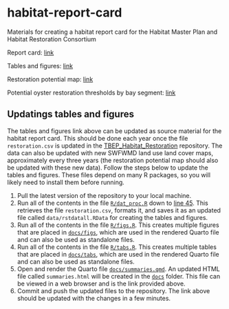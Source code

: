 # habitat-report-card

Materials for creating a habitat report card for the Habitat Master Plan and Habitat Restoration Consortium

Report card: [link](https://drive.google.com/file/d/1Y9pC6CjPYlTYBMo_mOdgY5JLDa8JMImB/view)

Tables and figures: [link](https://tbep-tech.github.io/habitat-report-card/summaries.html)

Restoration potential map: [link](https://tbep-tech.github.io/habitat-report-card/restpotential.html)

Potential oyster restoration thresholds by bay segment: [link](https://tbep-tech.github.io/habitat-report-card/oysterthresh.html)

## Updatings tables and figures

The tables and figures link above can be updated as source material for the habitat report card. This should be done each year once the file `restoration.csv` is updated in the [TBEP_Habitat_Restoration](https://github.com/tbep-tech/TBEP_Habitat_Restoration?tab=readme-ov-file#updating-restorationcsv) repository. The data can also be updated with new SWFWMD land use land cover maps, approximately every three years (the restoration potential map should also be updated with these new data). Follow the steps below to update the tables and figures.  These files depend on many R packages, so you will likely need to install them before running.

1. Pull the latest version of the repository to your local machine.
1. Run all of the contents in the file [`R/dat_proc.R`](https://github.com/tbep-tech/habitat-report-card/blob/main/R/dat_proc.R) down to [line 45](https://github.com/tbep-tech/habitat-report-card/blob/623ce63c57a2f765752fab3cec4cc99cf3cd67d2/R/dat_proc.R#L45).  This retrieves the file `restoration.csv`, formats it, and saves it as an updated file called `data/rstdatall.RData` for creating the tables and figures.
1. Run all of the contents in the file [`R/figs.R`](https://github.com/tbep-tech/habitat-report-card/blob/main/R/figs.R).  This creates multiple figures that are placed in [`docs/figs`](https://github.com/tbep-tech/habitat-report-card/tree/main/docs/figs), which are used in the rendered Quarto file and can also be used as standalone files. 
1. Run all of the contents in the file [`R/tabs.R`](https://github.com/tbep-tech/habitat-report-card/blob/main/R/tabs.R).  This creates multiple tables that are placed in [`docs/tabs`](https://github.com/tbep-tech/habitat-report-card/tree/main/docs/tabs), which are used in the rendered Quarto file and can also be used as standalone files.
1. Open and render the Quarto file [`docs/summaries.qmd`](https://github.com/tbep-tech/habitat-report-card/blob/main/docs/summaries.qmd).  An updated HTML file called `summaries.html` will be created in the [`docs`](https://github.com/tbep-tech/habitat-report-card/tree/main/docs) folder.  This file can be viewed in a web browser and is the link provided above.
1. Commit and push the updated files to the repository.  The link above should be updated with the changes in a few minutes.